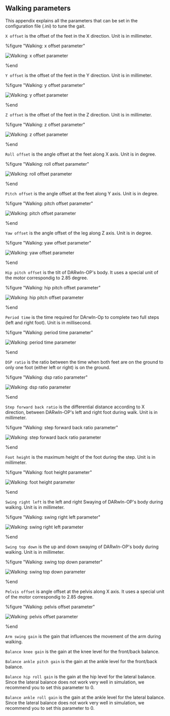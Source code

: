 ## Walking parameters

This appendix explains all the parameters that can be set in the configuration
file (.ini) to tune the gait.

`X offset` is the offset of the feet in the X direction. Unit is in millimeter.

%figure "Walking: x offset parameter"

![Walking: x offset parameter](images/x_offset.png)

%end

`Y offset` is the offset of the feet in the Y direction. Unit is in millimeter.

%figure "Walking: y offset parameter"

![Walking: y offset parameter](images/y_offset.png)

%end

`Z offset` is the offset of the feet in the Z direction. Unit is in millimeter.

%figure "Walking: z offset parameter"

![Walking: z offset parameter](images/z_offset.png)

%end

`Roll offset` is the angle offset at the feet along X axis. Unit is in degree.

%figure "Walking: roll offset parameter"

![Walking: roll offset parameter](images/roll_offset.png)

%end

`Pitch offset` is the angle offset at the feet along Y axis. Unit is in degree.

%figure "Walking: pitch offset parameter"

![Walking: pitch offset parameter](images/pitch_offset.png)

%end

`Yaw offset` is the angle offset of the leg along Z axis. Unit is in degree.

%figure "Walking: yaw offset parameter"

![Walking: yaw offset parameter](images/yaw_offset.png)

%end

`Hip pitch offset` is the tilt of DARwIn-OP's body. It uses a special unit of
the motor correspondig to 2.85 degree.

%figure "Walking: hip pitch offset parameter"

![Walking: hip pitch offset parameter](images/hip_pitch_offset.png)

%end

`Period time` is the time required for DArwIn-Op to complete two full steps
(left and right foot). Unit is in millisecond.

%figure "Walking: period time parameter"

![Walking: period time parameter](images/period_time.png)

%end

`DSP ratio` is the ratio between the time when both feet are on the ground to
only one foot (either left or right) is on the ground.

%figure "Walking: dsp ratio parameter"

![Walking: dsp ratio parameter](images/dsp_ratio.png)

%end

`Step forward back ratio` is the differential distance according to X direction,
between DARwIn-OP's left and right foot during walk. Unit is in millimeter.

%figure "Walking: step forward back ratio parameter"

![Walking: step forward back ratio parameter](images/step_forward_back_ratio.png)

%end

`Foot height` is the maximum height of the foot during the step. Unit is in
millimeter.

%figure "Walking: foot height parameter"

![Walking: foot height parameter](images/foot_height.png)

%end

`Swing right left` is the left and right Swaying of DARwIn-OP's body during
walking. Unit is in millimeter.

%figure "Walking: swing right left parameter"

![Walking: swing right left parameter](images/swing_right_left.png)

%end

`Swing top down` is the up and down swaying of DARwIn-OP's body during walking.
Unit is in millimeter.

%figure "Walking: swing top down parameter"

![Walking: swing top down parameter](images/swing_top_down.png)

%end

`Pelvis offset` is angle offset at the pelvis along X axis. It uses a special
unit of the motor correspondig to 2.85 degree.

%figure "Walking: pelvis offset parameter"

![Walking: pelvis offset parameter](images/pelvis_offset.png)

%end

`Arm swing gain` is the gain that influences the movement of the arm during
walking.

`Balance knee gain` is the gain at the knee level for the front/back balance.

`Balance ankle pitch gain` is the gain at the ankle level for the front/back
balance.

`Balance hip roll gain` is the gain at the hip level for the lateral balance.
Since the lateral balance does not work very well in simulation, we recommend
you to set this parameter to 0.

`Balance ankle roll gain` is the gain at the ankle level for the lateral
balance. Since the lateral balance does not work very well in simulation, we
recommend you to set this parameter to 0.

